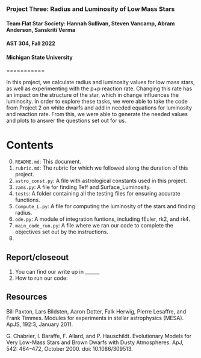 ### Project Three: Radius and Luminosity of Low Mass Stars
#### Team Flat Star Society: Hannah Sullivan, Steven Vancamp, Abram Anderson, Sanskriti Verma
#### AST 304, Fall 2022
#### Michigan State University
===========

In this project, we calculate radius and luminosity values for low mass stars, as well as experimenting with the p+p reaction rate. Changing this rate has an impact on the structure of the star, which in change influences the luminosity. In order to explore these tasks, we were able to take the code from Project 2 on white dwarfs and add in needed equations for luminosity and reaction rate. From this, we were able to generate the needed values and plots to answer the questions set out for us. 

Contents
===========

0. `README.md`: This document. 
1. `rubric.md`: The rubric for which we followed along the duration of this project. 
2. `astro_const.py`: A file with astrological constants used in this project. 
3. `zams.py`: A file for finding Teff and Surface_Luminosity. 
4. `tests`: A folder containing all the testing files for ensuring accurate functions. 
5. `Compute_L.py`: A file for computing the luminosity of the stars and finding radius. 
6. `ode.py`: A module of integration funtions, including fEuler, rk2, and rk4.
7. `main_code_run.py`: A file where we ran our code to complete the objectives set out by the instructions. 
8. 


Report/closeout
---------------
1. You can find our write up in ______
2. How to run our code: 


Resources
---------

Bill Paxton, Lars Bildsten, Aaron Dotter, Falk Herwig, Pierre Lesaffre, and
  Frank Timmes. Modules for experiments in stellar astrophysics (MESA).
  ApJS, 192:3, January 2011.

G. Chabrier, I. Baraffe, F. Allard, and P. Hauschildt. Evolutionary Models for
  Very Low-Mass Stars and Brown Dwarfs with Dusty Atmospheres. ApJ, 542:
  464–472, October 2000. doi: 10.1086/309513.
  

